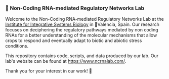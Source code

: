 ### 🧬 Non-Coding RNA-mediated Regulatory Networks Lab

Welcome to the Non-Coding RNA-mediated Regulatory Networks Lab at the [Institute for Integrative Systems Biology](https://www.uv.es/institute-integrative-systems-biology-i2sysbio/en/institute-integrative-systems-biology-i-sysbio.html) in 📍Valencia, Spain. Our research focuses on deciphering the regulatory pathways mediated by non coding RNAs for a better understanding of the molecular mechanisms that allow crops to respond and eventually adapt to biotic and abiotic stress conditions.

This repository contains code, scripts, and data produced by our lab. Our lab's website can be found at https://www.ncrnalab.com/.

Thank you for your interest in our work! 🙏


